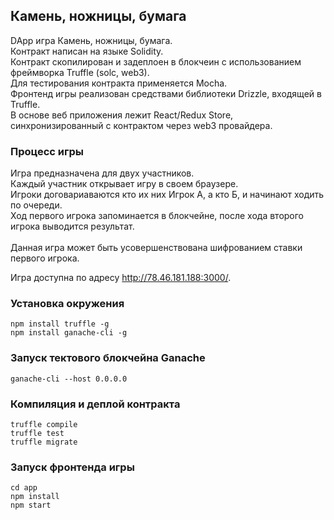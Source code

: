 ## Камень, ножницы, бумага

DApp игра Камень, ножницы, бумага.<br>
Контракт написан на языке Solidity.<br>
Контракт скопилирован и задеплоен в блокчеин с использованием фреймворка Truffle (solc, web3).<br>
Для тестирования контракта применяется Mocha.<br>
Фронтенд игры реализован средствами библиотеки Drizzle, входящей в Truffle.<br>
В основе веб приложения лежит React/Redux Store, синхронизированный с контрактом через web3 провайдера.<br>

### Процесс игры
Игра предназначена для двух участников.<br>
Каждый участник открывает игру в своем браузере.<br>
Игроки договариаваются кто их них Игрок А, а кто Б, и начинают ходить по очереди.<br>
Ход первого игрока запоминается в блокчейне, после хода второго игрока выводится результат.<br><br>
Данная игра может быть усовершенствована шифрованием ставки первого игрока.<br>

Игра доступна по адресу http://78.46.181.188:3000/.

### Установка окружения

```
npm install truffle -g
npm install ganache-cli -g
```

### Запуск тектового блокчейна Ganache

```
ganache-cli --host 0.0.0.0
```

### Компиляция и деплой контракта

```
truffle compile
truffle test
truffle migrate
```

### Запуск фронтенда игры

```
cd app
npm install
npm start
```

